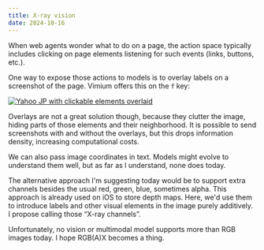 ```yaml
---
title: X-ray vision
date: 2024-10-16
---
```


When web agents wonder what to do on a page, the action space typically includes clicking on page elements listening for such events (links, buttons, etc.).

One way to expose those actions to models is to overlay labels on a screenshot of the page. Vimium offers this on the `f` key:

[![Yahoo JP with clickable elements overlaid](/assets/yahoojp.avif)](/assets/yahoojp.avif)

Overlays are not a great solution though, because they clutter the image, hiding parts of those elements and their neighborhood. It is possible to send screenshots with and without the overlays, but this drops information density, increasing computational costs.

We can also pass image coordinates in text. Models might evolve to understand them well, but as far as I understand, none does today.

The alternative approach I'm suggesting today would be to support extra channels besides the usual red, green, blue, sometimes alpha. This approach is already used on iOS to store depth maps. Here, we'd use them to introduce labels and other visual elements in the image purely additively. I propose calling those “X-ray channels”.

Unfortunately, no vision or multimodal model supports more than RGB images today. I hope RGB(A)X becomes a thing.
